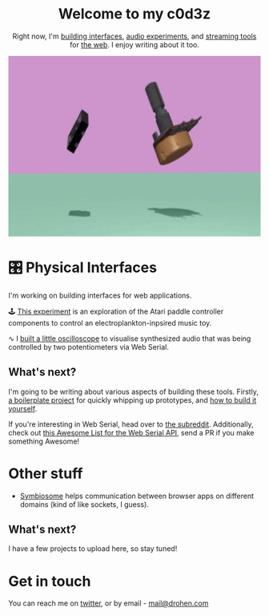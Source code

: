 <h1 align="center">Welcome to my c0d3z</h1>
<p align="center">Right now, I'm <a href="https://pocketmechatronics.com">building interfaces</a>, <a href="https://drohen.com/audio-tools">audio experiments</a>, and <a href="https://rivalium.com">streaming tools</a> for <a href="https://javascript.best">the web</a>. I enjoy writing about it too.</p>
<p align="center">
  <img width="640" height="360" src="https://raw.githubusercontent.com/drohen/drohen/main/anim-sm.gif">
</p>

# 🎛 Physical Interfaces

I'm working on building interfaces for web applications.

🕹 [This experiment](https://github.com/drohen/paddle-game) is an exploration of the Atari paddle controller components to control an electroplankton-inpsired music toy.

∿ I [built a little oscilloscope](https://github.com/drohen/serial-web-test) to visualise synthesized audio that was being controlled by two potentiometers via Web Serial.

## What's next?

I'm going to be writing about various aspects of building these tools. Firstly, [a boilerplate project](https://github.com/drohen/js-canvas-boilerplate) for quickly whipping up prototypes, and [how to build it yourself](https://javascript.best/posts/how-to-create-and-use-an-html-2d-canvas-boilerplate-project/).

If you're interesting in Web Serial, head over to [the subreddit](https://www.reddit.com/r/WebSerialAPI/). Additionally, check out [this Awesome List for the Web Serial API](https://github.com/drohen/awesome-web-serial), send a PR if you make something Awesome!

# Other stuff

- [Symbiosome](https://github.com/drohen/symbiosome) helps communication between browser apps on different domains (kind of like sockets, I guess).

## What's next?

I have a few projects to upload here, so stay tuned!

# Get in touch

You can reach me on [twitter](https://twitter.com/rotaryencoder), or by email - mail@drohen.com
